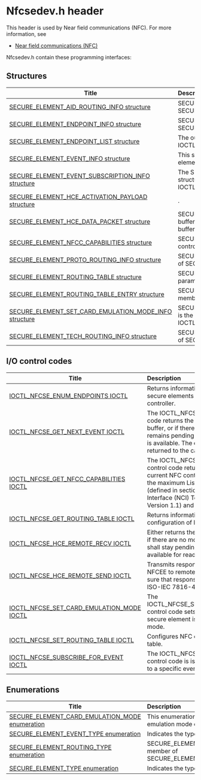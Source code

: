 # Nfcsedev.h header


This header is used by Near field communications (NFC). For more information, see
- [Near field communications (NFC)](../_nfpdrivers/index.md)

Nfcsedev.h contain these programming interfaces:


## Structures

| Title   | Description   |
| ---- |:---- |
| [SECURE_ELEMENT_AID_ROUTING_INFO structure](ns-nfcsedev--secure-element-aid-routing-info.md) | SECURE_ELEMENT_AID_ROUTING_INFO is a member of SECURE_ELEMENT_ROUTING_TABLE_ENTRY. |
| [SECURE_ELEMENT_ENDPOINT_INFO structure](ns-nfcsedev--secure-element-endpoint-info.md) | SECURE_ELEMENT_ENDPOINT_INFO is a member of SECURE_ELEMENT_ENDPOINT_LIST. |
| [SECURE_ELEMENT_ENDPOINT_LIST structure](ns-nfcsedev--secure-element-endpoint-list.md) | The output parameter for IOCTL_NFCSE_ENUM_ENDPOINTS. |
| [SECURE_ELEMENT_EVENT_INFO structure](ns-nfcsedev--secure-element-event-info.md) | This structure provides information about a secure element event. |
| [SECURE_ELEMENT_EVENT_SUBSCRIPTION_INFO structure](ns-nfcsedev--secure-element-event-subscription-info.md) | The SECURE_ELEMENT_EVENT_SUBSCRIPTION_INFO structure is an input parameter to IOCTL_NFCSE_SUBSCRIBE_FOR_EVENT. |
| [SECURE_ELEMENT_HCE_ACTIVATION_PAYLOAD structure](ns-nfcsedev--secure-element-hce-activation-payload.md) | . |
| [SECURE_ELEMENT_HCE_DATA_PACKET structure](ns-nfcsedev--secure-element-hce-data-packet.md) | SECURE_ELEMENT_HCE_DATA_PACKET is an input buffer to IOCTL_NFCSE_HCE_REMOTE_SEND and output buffer for IOCTL_NFCSE_HCE_REMOTE_RECV. |
| [SECURE_ELEMENT_NFCC_CAPABILITIES structure](ns-nfcsedev--secure-element-nfcc-capabilities.md) | SECURE_ELEMENT_NFCC_CAPABILITIES contains NFC controller capabilities. |
| [SECURE_ELEMENT_PROTO_ROUTING_INFO structure](ns-nfcsedev--secure-element-proto-routing-info.md) | SECURE_ELEMENT_PROTO_ROUTING_INFO is a member of SECURE_ELEMENT_ROUTING_TABLE_ENTRY. |
| [SECURE_ELEMENT_ROUTING_TABLE structure](ns-nfcsedev--secure-element-routing-table.md) | SECURE_ELEMENT_ROUTING_TABLE is an input parameter for IOCTL_NFCSE_SET_ROUTING_TABLE. |
| [SECURE_ELEMENT_ROUTING_TABLE_ENTRY structure](ns-nfcsedev--secure-element-routing-table-entry.md) | SECURE_ELEMENT_ROUTING_TABLE_ENTRY is a member of SECURE_ELEMENT_ROUTING_TABLE. |
| [SECURE_ELEMENT_SET_CARD_EMULATION_MODE_INFO structure](ns-nfcsedev--secure-element-set-card-emulation-mode-info.md) | SECURE_ELEMENT_SET_CARD_EMULATION_MODE_INFO is the input parameter for IOCTL_NFCSE_SET_CARD_EMULATION_MODE. |
| [SECURE_ELEMENT_TECH_ROUTING_INFO structure](ns-nfcsedev--secure-element-tech-routing-info.md) | SECURE_ELEMENT_TECH_ROUTING_INFO is a member of SECURE_ELEMENT_ROUTING_TABLE_ENTRY. |

## I/O control codes

| Title   | Description   |
| ---- |:---- |
| [IOCTL_NFCSE_ENUM_ENDPOINTS IOCTL](ni-nfcsedev-ioctl-nfcse-enum-endpoints.md) | Returns information regarding the list of all the secure elements attached to the NFC controller. |
| [IOCTL_NFCSE_GET_NEXT_EVENT IOCTL](ni-nfcsedev-ioctl-nfcse-get-next-event.md) | The IOCTL_NFCSE_GET_NEXT_EVENT control code returns the next event available in the buffer, or if there are no more buffered events remains pending until a secure element event is available. The event details must then be returned to the caller. |
| [IOCTL_NFCSE_GET_NFCC_CAPABILITIES IOCTL](ni-nfcsedev-ioctl-nfcse-get-nfcc-capabilities.md) | The IOCTL_NFCSE_GET_NFCC_CAPABILITIES control code returns information about the current NFC controller capabilities, including the maximum Listen Mode Routing table size (defined in section 4.2 of the NFC Controller Interface (NCI) Technical Specification Version 1.1) and supported routing modes. |
| [IOCTL_NFCSE_GET_ROUTING_TABLE IOCTL](ni-nfcsedev-ioctl-nfcse-get-routing-table.md) | Returns information regarding the current configuration of listen mode routing table. |
| [IOCTL_NFCSE_HCE_REMOTE_RECV IOCTL](ni-nfcsedev-ioctl-nfcse-hce-remote-recv.md) | Either returns the next data buffer available, or if there are no more buffered data, the request shall stay pending until an APDU buffer is available for reading. |
| [IOCTL_NFCSE_HCE_REMOTE_SEND IOCTL](ni-nfcsedev-ioctl-nfcse-hce-remote-send.md) | Transmits response APDU from DeviceHost NFCEE to remote device. The caller must be sure that response APDU is conformant to ISO-IEC 7816-4. |
| [IOCTL_NFCSE_SET_CARD_EMULATION_MODE IOCTL](ni-nfcsedev-ioctl-nfcse-set-card-emulation-mode.md) | The IOCTL_NFCSE_SET_CARD_EMULATION_MODE control code sets whether the specified secure element is exposed in card emulation mode. |
| [IOCTL_NFCSE_SET_ROUTING_TABLE IOCTL](ni-nfcsedev-ioctl-nfcse-set-routing-table.md) | Configures NFC controller listen mode routing table. |
| [IOCTL_NFCSE_SUBSCRIBE_FOR_EVENT IOCTL](ni-nfcsedev-ioctl-nfcse-subscribe-for-event.md) | The IOCTL_NFCSE_SUBSCRIBE_FOR_EVENT control code is issued by a client to subscribe to a specific event. |

## Enumerations

| Title   | Description   |
| ---- |:---- |
| [SECURE_ELEMENT_CARD_EMULATION_MODE enumeration](ne-nfcsedev--secure-element-card-emulation-mode.md) | This enumeration indicates the card emulation mode of a secure element. |
| [SECURE_ELEMENT_EVENT_TYPE enumeration](ne-nfcsedev--secure-element-event-type.md) | Indicates the type of secure element events. |
| [SECURE_ELEMENT_ROUTING_TYPE enumeration](ne-nfcsedev--secure-element-routing-type.md) | SECURE_ELEMENT_ROUTING_TYPE is a member of SECURE_ELEMENT_ROUTING_TABLE_ENTRY. |
| [SECURE_ELEMENT_TYPE enumeration](ne-nfcsedev--secure-element-type.md) | Indicates the type of a secure element. |
